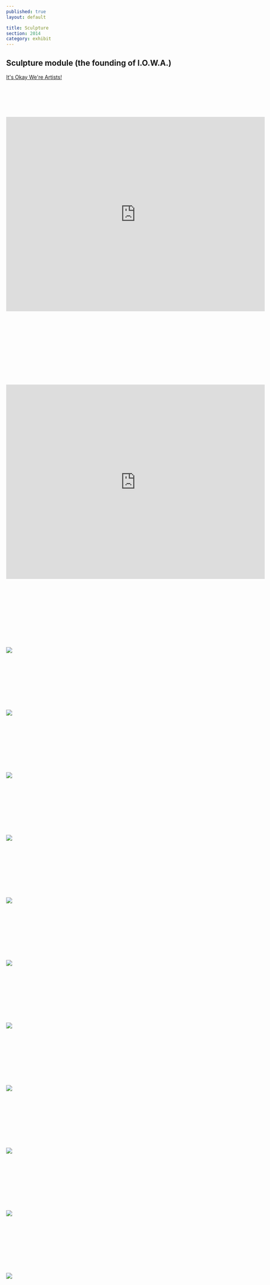 ```yaml
---
published: true
layout: default

title: Sculpture
section: 2014
category: exhibit
---
```


## Sculpture module (the founding of I.O.W.A.) ##


<a href="http://io-wa.me">It's Okay We're Artists!</a>
<br><br>
<br><br>
<br><br>

<iframe src="https://player.vimeo.com/video/109419220?color=ffffff&portrait=0" width="700" height="525" frameborder="0" webkitallowfullscreen mozallowfullscreen allowfullscreen></iframe>

<br><br>
<br><br>
<br><br>
<br><br>
<br><br>

<iframe src="https://player.vimeo.com/video/118678076?color=ffffff&portrait=0" width="700" height="525" frameborder="0" webkitallowfullscreen mozallowfullscreen allowfullscreen></iframe>

<br><br>
<br><br>
<br><br>
<br><br>
<br><br>
<img src="https://farm1.staticflickr.com/427/17698442944_73f3b80770_c.jpg">
<br><br>
<br><br>
<br><br>
<br><br>
<br><br>
<img src="https://farm1.staticflickr.com/500/18133317870_1ef56450d3_c.jpg">
<br><br>
<br><br>
<br><br>
<br><br>
<br><br>
<img src="https://farm8.staticflickr.com/7789/18133319340_0581fbe8c6_c.jpg">
<br><br>
<br><br>
<br><br>
<br><br>
<br><br>
<img src="https://farm1.staticflickr.com/315/18134854309_b45fe8aa13_c.jpg">
<br><br>
<br><br>
<br><br>
<br><br>
<br><br>
<img src="https://farm8.staticflickr.com/7751/18294643616_9ef24d08bc_c.jpg">
<br><br>
<br><br>
<br><br>
<br><br>
<br><br>
<img src="https://farm9.staticflickr.com/8873/18135015869_4069aa6d41_c.jpg">
<br><br>
<br><br>
<br><br>
<br><br>
<br><br>
<img src="https://farm1.staticflickr.com/475/18321214265_e8f58ea854_c.jpg">
<br><br>
<br><br>
<br><br>
<br><br>
<br><br>
<img src="https://farm1.staticflickr.com/346/18294773346_8dc45afd7a_c.jpg">
<br><br>
<br><br>
<br><br>
<br><br>
<br><br>
<img src="https://farm1.staticflickr.com/327/18133484410_cea2906f06_c.jpg">
<br><br>
<br><br>
<br><br>
<br><br>
<br><br>
<img src="https://farm1.staticflickr.com/319/18294772916_3a60299bcb_c.jpg">
<br><br>
<br><br>
<br><br>
<br><br>
<br><br>
<img src="https://farm8.staticflickr.com/7734/17698609834_dd7b960804_c.jpg">
